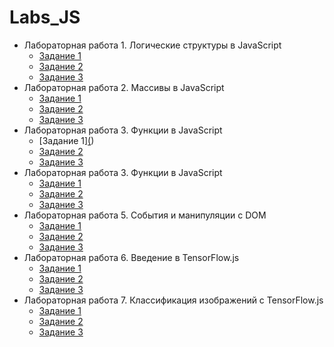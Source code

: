 # Labs_JS


* Лабораторная работа 1. Логические структуры в JavaScript 
    * [Задание 1](https://github.com/KharlamovaAnn/Labs_JS/blob/main/Lab11.js)
    * [Задание 2](https://github.com/KharlamovaAnn/Labs_JS/blob/main/Lab12.js)
    * [Задание 3](https://github.com/KharlamovaAnn/Labs_JS/blob/main/Lab13.js)
* Лабораторная работа 2. Массивы в JavaScript
    * [Задание 1](https://github.com/KharlamovaAnn/Labs_JS/blob/main/Lab21.js)
    * [Задание 2](https://github.com/KharlamovaAnn/Labs_JS/blob/main/Lab22.js)
    * [Задание 3](https://github.com/KharlamovaAnn/Labs_JS/blob/main/Lab23.js)
* Лабораторная работа 3. Функции в JavaScript
    * [Задание 1][(](https://github.com/KharlamovaAnn/Labs_JS/blob/main/Lab31.js))
    * [Задание 2]()
    * [Задание 3]()
* Лабораторная работа 3. Функции в JavaScript
    * [Задание 1]()
    * [Задание 2]()
    * [Задание 3]()
* Лабораторная работа 5. События и манипуляции с DOM
    * [Задание 1]()
    * [Задание 2]()
    * [Задание 3]()
* Лабораторная работа 6. Введение в TensorFlow.js
    * [Задание 1]()
    * [Задание 2]()
    * [Задание 3]()
* Лабораторная работа 7. Классификация изображений с TensorFlow.js
    * [Задание 1]()
    * [Задание 2]()
    * [Задание 3]()
